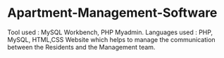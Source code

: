# Apartment-Management-Software
Tool used : MySQL Workbench, PHP Myadmin.
Languages used : PHP, MySQL, HTML,CSS
Website which helps to manage the communication between the Residents and the Management team.
